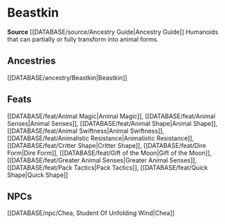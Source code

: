 ﻿---
id: '337'
name: Beastkin
rarity: Common
source: '[[DATABASE/source/Ancestry Guide|Ancestry Guide]]'
trait:
- Beastkin
type: Trait

---
# Beastkin

**Source** [[DATABASE/source/Ancestry Guide|Ancestry Guide]] 
Humanoids that can partially or fully transform into animal forms.

## Ancestries

[[DATABASE/ancestry/Beastkin|Beastkin]]

## Feats

[[DATABASE/feat/Animal Magic|Animal Magic]], [[DATABASE/feat/Animal Senses|Animal Senses]], [[DATABASE/feat/Animal Shape|Animal Shape]], [[DATABASE/feat/Animal Swiftness|Animal Swiftness]], [[DATABASE/feat/Animalistic Resistance|Animalistic Resistance]], [[DATABASE/feat/Critter Shape|Critter Shape]], [[DATABASE/feat/Dire Form|Dire Form]], [[DATABASE/feat/Gift of the Moon|Gift of the Moon]], [[DATABASE/feat/Greater Animal Senses|Greater Animal Senses]], [[DATABASE/feat/Pack Tactics|Pack Tactics]], [[DATABASE/feat/Quick Shape|Quick Shape]]

## NPCs

[[DATABASE/npc/Chea, Student Of Unfolding Wind|Chea]]
